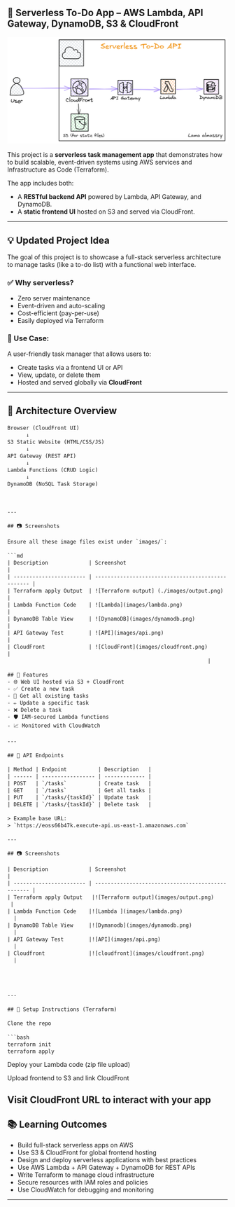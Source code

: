 ## 📘 Serverless To-Do App – AWS Lambda, API Gateway, DynamoDB, S3 & CloudFront

![Architecture](images/architecture.png)

This project is a **serverless task management app** that demonstrates how to build scalable, event-driven systems using AWS services and Infrastructure as Code (Terraform).

The app includes both:
- A **RESTful backend API** powered by Lambda, API Gateway, and DynamoDB.
- A **static frontend UI** hosted on S3 and served via CloudFront.

---

## 💡 Updated Project Idea

The goal of this project is to showcase a full-stack serverless architecture to manage tasks (like a to-do list) with a functional web interface.

### ✅ Why serverless?
- Zero server maintenance
- Event-driven and auto-scaling
- Cost-efficient (pay-per-use)
- Easily deployed via Terraform

### 💼 Use Case:
A user-friendly task manager that allows users to:
- Create tasks via a frontend UI or API
- View, update, or delete them
- Hosted and served globally via **CloudFront**

---

## 🧩 Architecture Overview

```plaintext
Browser (CloudFront UI)
      ↓
S3 Static Website (HTML/CSS/JS)
      ↓
API Gateway (REST API)
      ↓
Lambda Functions (CRUD Logic)
      ↓
DynamoDB (NoSQL Task Storage)



---

## 📷 Screenshots

Ensure all these image files exist under `images/`:

```md
| Description             | Screenshot                                        |
| ----------------------- | ------------------------------------------------- |
| Terraform apply Output  | ![Terraform output] (./images/output.png)           |
| Lambda Function Code    | ![Lambda](images/lambda.png)                     |
| DynamoDB Table View     | ![DynamoDB](images/dynamodb.png)                 |
| API Gateway Test        | ![API](images/api.png)                           |
| CloudFront              | ![CloudFront](images/cloudfront.png)            |
                                                                |

## 🚀 Features
- 🌐 Web UI hosted via S3 + CloudFront
- ✅ Create a new task  
- 📖 Get all existing tasks  
- ✏️ Update a specific task  
- ❌ Delete a task  
- 🛡️ IAM-secured Lambda functions  
- 📈 Monitored with CloudWatch

---

## 🧪 API Endpoints

| Method | Endpoint          | Description   |
| ------ | ----------------- | ------------- |
| POST   | `/tasks`          | Create task   |
| GET    | `/tasks`          | Get all tasks |
| PUT    | `/tasks/{taskId}` | Update task   |
| DELETE | `/tasks/{taskId}` | Delete task   |

> Example base URL:
> `https://eoss66b47k.execute-api.us-east-1.amazonaws.com`

---

## 📷 Screenshots

| Description             | Screenshot                                        |
| ----------------------- | ------------------------------------------------- |
| Terraform apply Output   |![Terraform output](images/output.png)
 |
| Lambda Function Code    |![Lambda ](images/lambda.png)
  |
| DynamoDB Table View     |![Dymanodb](images/dynamodb.png)
  |
| API Gateway Test        |![API](images/api.png)
  |
| Cloudfront              |![cloudfront](images/cloudfront.png)
  |

 


---

## 🧰 Setup Instructions (Terraform)

Clone the repo

```bash
terraform init
terraform apply
```
Deploy your Lambda code (zip file upload)

Upload frontend to S3 and link CloudFront

Visit CloudFront URL to interact with your app
---

## 📚 Learning Outcomes
* Build full-stack serverless apps on AWS
* Use S3 & CloudFront for global frontend hosting
* Design and deploy serverless applications with best practices
* Use AWS Lambda + API Gateway + DynamoDB for REST APIs
* Write Terraform to manage cloud infrastructure
* Secure resources with IAM roles and policies
* Use CloudWatch for debugging and monitoring

---


